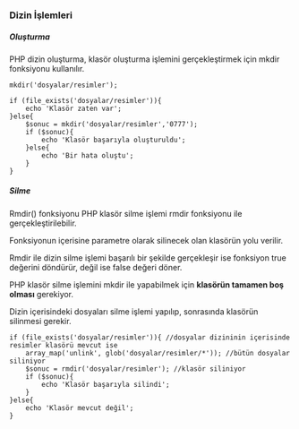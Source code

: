 ### Dizin İşlemleri

##### Oluşturma

PHP dizin oluşturma, klasör oluşturma işlemini gerçekleştirmek için mkdir fonksiyonu kullanılır.

`mkdir('dosyalar/resimler');`

```
if (file_exists('dosyalar/resimler')){
	echo 'Klasör zaten var';
}else{
	$sonuc = mkdir('dosyalar/resimler','0777');
	if ($sonuc){
		echo 'Klasör başarıyla oluşturuldu';
	}else{
		echo 'Bir hata oluştu';
	}
}
```

##### Silme

Rmdir() fonksiyonu
PHP klasör silme işlemi rmdir fonksiyonu ile gerçekleştirilebilir. 

Fonksiyonun içerisine parametre olarak silinecek olan klasörün yolu verilir. 

Rmdir ile dizin silme işlemi başarılı bir şekilde gerçekleşir ise fonksiyon true değerini döndürür, değil ise false değeri döner. 

PHP klasör silme işlemini mkdir ile yapabilmek için **klasörün tamamen boş olması** gerekiyor. 

Dizin içerisindeki dosyaları silme işlemi yapılıp, sonrasında klasörün silinmesi gerekir.

```
if (file_exists('dosyalar/resimler')){ //dosyalar dizininin içerisinde resimler klasörü mevcut ise
	array_map('unlink', glob('dosyalar/resimler/*')); //bütün dosyalar siliniyor
	$sonuc = rmdir('dosyalar/resimler'); //klasör siliniyor
	if ($sonuc){
		echo 'Klasör başarıyla silindi';
	}
}else{
	echo 'Klasör mevcut değil';
} 
```
